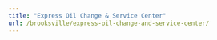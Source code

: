 ```yaml
---
title: "Express Oil Change & Service Center"
url: /brooksville/express-oil-change-and-service-center/
---
```

